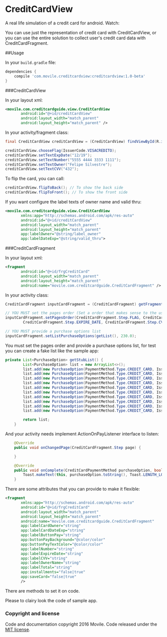 # CreditCardView
A real life simulation of a credit card for android.
Watch: 

You can use just the representation of credit card with CreditCardView, or you can use the entire solution to collect user's credit card data with CreditCardFragment.

##Usage

In your ``build.gradle`` file:

```groovy
dependencies {
    compile 'com.movile.creditcardview:creditcardview:1.0-beta'
}
```

###CreditCardView

In your layout xml:

```xml
<movile.com.creditcardguide.view.CreditCardView
       android:id="@+id/creditCardView"
       android:layout_width="match_parent"
       android:layout_height="match_parent" />
```

In your activity/fragment class:

```java
final CreditCardView creditCardView = (CreditCardView) findViewById(R.id.creditCardView);

creditCardView.chooseFlag(IssuerCode.VISACREDITO);
creditCardView.setTextExpDate("12/19");
creditCardView.setTextNumber("5555 4444 3333 1111");
creditCardView.setTextOwner("Felipe Silvestre");
creditCardView.setTextCVV("432");
```

To flip the card, you can call:

```java
creditCardView.flipToBack(); // To show the back side
creditCardView.flipToFront(); // To show the front side
```

If you want configure the label texts of owner name and valid thru:

```xml
<movile.com.creditcardguide.view.CreditCardView
       xmlns:app="http://schemas.android.com/apk/res-auto"
       android:id="@+id/creditCardView"
       android:layout_width="match_parent"
       android:layout_height="match_parent"
       app:labelOwner="@string/label_owner"
       app:labelDateExp="@string/valid_thru">
```

###CreditCardFragment

In your layout xml:

```xml
<fragment
       android:id="@+id/frgCreditCard"
       android:layout_width="match_parent"
       android:layout_height="match_parent"
       android:name="movile.com.creditcardguide.CreditCardFragment" />
```

In your activity class:

```java
CreditCardFragment inputCardFragment = (CreditCardFragment) getFragmentManager().findFragmentById(R.id.frgCreditCard);

// YOU MUST set the pages order (Set a order that makes sense to the user)
inputCardFragment.setPagesOrder(CreditCardFragment.Step.FLAG, CreditCardFragment.Step.NUMBER,
        CreditCardFragment.Step.EXPIRE_DATE, CreditCardFragment.Step.CVV, CreditCardFragment.Step.NAME);

// YOU MUST provide a purchase options list
inputCardFragment.setListPurchaseOptions(getList(), 230.0);
```

You must set the pages order and provide a purchase options list, for test you can create a fake list like the sample app:

```java
private List<PurchaseOption> getStubList() {
        List<PurchaseOption> list = new ArrayList<>();
        list.add(new PurchaseOption(PaymentMethod.Type.CREDIT_CARD, IssuerCode.MASTERCARD, 6));
        list.add(new PurchaseOption(PaymentMethod.Type.CREDIT_CARD, IssuerCode.VISACREDITO, 6));
        list.add(new PurchaseOption(PaymentMethod.Type.CREDIT_CARD, IssuerCode.AMEX, 6));
        list.add(new PurchaseOption(PaymentMethod.Type.CREDIT_CARD, IssuerCode.PAYPAL, 6));
        list.add(new PurchaseOption(PaymentMethod.Type.CREDIT_CARD, IssuerCode.DINERS, 6));
        list.add(new PurchaseOption(PaymentMethod.Type.CREDIT_CARD, IssuerCode.NUBANK, 6));
        list.add(new PurchaseOption(PaymentMethod.Type.CREDIT_CARD, IssuerCode.AURA, 6));
        list.add(new PurchaseOption(PaymentMethod.Type.CREDIT_CARD, IssuerCode.ELO, 6));
        list.add(new PurchaseOption(PaymentMethod.Type.CREDIT_CARD, IssuerCode.HIPERCARD, 6));
        list.add(new PurchaseOption(PaymentMethod.Type.CREDIT_CARD, IssuerCode.OTHER, 6));

        return list;
    }
```

And your activity needs implement ActionOnPayListener interface to listen:

```java
    @Override
    public void onChangedPage(CreditCardFragment.Step page) {

    }

    @Override
    public void onComplete(CreditCardPaymentMethod purchaseOption, boolean saveCard) {
        Toast.makeText(this, purchaseOption.toString(), Toast.LENGTH_LONG).show();
    }
```

There are some attributes that you can provide to make it flexible:

```xml
<fragment
       xmlns:app="http://schemas.android.com/apk/res-auto"
       android:id="@+id/frgCreditCard"
       android:layout_width="match_parent"
       android:layout_height="match_parent"
       android:name="movile.com.creditcardguide.CreditCardFragment"
       app:labelCardOwner="string"
       app:labelCardDateExp="string"
       app:labelButtonPay="string"
       app:buttonPayBackground="@color/color"
       app:buttonPayTextColor="@color/color"
       app:labelNumber="string"
       app:labelExpireDate="string"
       app:labelCVV="string"
       app:labelOwnerName="string"
       app:labelTotal="string"
       app:installments="false|true"
       app:saveCard="false|true"
       />
```

There are methods to set it on code.

Please to clairy look the code of sample app.

### Copyright and license

Code and documentation copyright 2016 Movile.
Code released under the [MIT license](https://github.com/Movile/CreditCardView/blob/master/LICENSE.txt).
